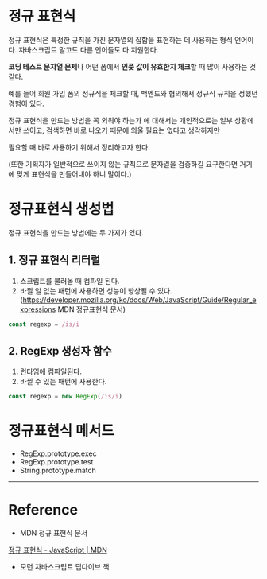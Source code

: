 # 정규 표현식

정규 표현식은 특정한 규칙을 가진 문자열의 집합을 표현하는 데 사용하는 형식 언어이다. 자바스크립트 말고도 다른 언어들도 다 지원한다.

**코딩 테스트 문자열 문제**나 어떤 폼에서 **인풋 값이 유효한지 체크**할 때 많이 사용하는 것 같다.

예를 들어 회원 가입 폼의 정규식을 체크할 때, 백엔드와 협의해서 정규식 규칙을 정했던 경험이 있다.

정규 표현식을 만드는 방법을 꼭 외워야 하는가 에 대해서는 개인적으로는 일부 상황에서만 쓰이고, 검색하면 바로 나오기 때문에 외울 필요는 없다고 생각하지만

필요할 때 바로 사용하기 위해서 정리하고자 한다.

(또한 기획자가 일반적으로 쓰이지 않는 규칙으로 문자열을 검증하길 요구한다면 거기에 맞게 표현식을 만들어내야 하니 말이다.)

# 정규표현식 생성법

정규 표현식을 만드는 방법에는 두 가지가 있다.

## 1. 정규 표현식 리터럴

1.  스크립트를 불러올 때 컴파일 된다.
2.  바뀔 일 없는 패턴에 사용하면 성능이 향상될 수 있다.
    (https://developer.mozilla.org/ko/docs/Web/JavaScript/Guide/Regular_expressions MDN 정규표현식 문서)

```jsx
const regexp = /is/i
```

## 2. RegExp 생성자 함수

1.  런타임에 컴파일된다.
2.  바뀔 수 있는 패턴에 사용한다.

```jsx
const regexp = new RegExp(/is/i)
```

# 정규표현식 메서드

- RegExp.prototype.exec
- RegExp.prototype.test
- String.prototype.match

---

# Reference

- MDN 정규 표현식 문서

[정규 표현식 - JavaScript | MDN](https://developer.mozilla.org/ko/docs/Web/JavaScript/Guide/Regular_expressions)

- 모던 자바스크립트 딥다이브 책
